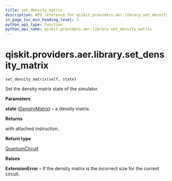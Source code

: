 ```yaml
---
title: set_density_matrix
description: API reference for qiskit.providers.aer.library.set_density_matrix
in_page_toc_min_heading_level: 1
python_api_type: function
python_api_name: qiskit.providers.aer.library.set_density_matrix
---
```


# qiskit.providers.aer.library.set\_density\_matrix

<span id="qiskit.providers.aer.library.set_density_matrix" />

`set_density_matrix(self, state)`

Set the density matrix state of the simulator.

**Parameters**

**state** ([*DensityMatrix*](qiskit.quantum_info.DensityMatrix "qiskit.quantum_info.DensityMatrix")) – a density matrix.

**Returns**

with attached instruction.

**Return type**

[QuantumCircuit](qiskit.circuit.QuantumCircuit "qiskit.circuit.QuantumCircuit")

**Raises**

**ExtensionError** – If the density matrix is the incorrect size for the current circuit.

